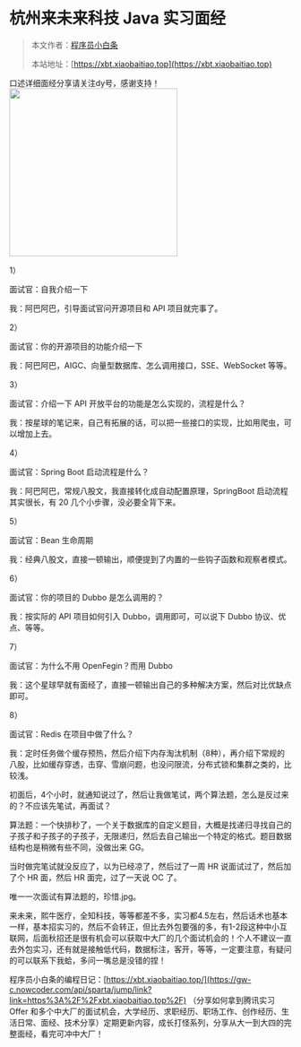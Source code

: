 # 杭州来未来科技 Java 实习面经

> 本文作者：[程序员小白条](https://github.com/luoye6)
>
> 本站地址：[https://xbt.xiaobaitiao.top](https://xbt.xiaobaitiao.top)

口述详细面经分享请关注dy号，感谢支持！
<img src="https://pic.yupi.icu/5563/202507082004834.png" width="300" height="300" />

1）

面试官：自我介绍一下

我：阿巴阿巴，引导面试官问开源项目和 API 项目就完事了。

2）

面试官：你的开源项目的功能介绍一下

我：阿巴阿巴，AIGC、向量型数据库、怎么调用接口，SSE、WebSocket 等等。

3）

面试官：介绍一下 API 开放平台的功能是怎么实现的，流程是什么？

我：按星球的笔记来，自己有拓展的话，可以把一些接口的实现，比如用爬虫，可以增加上去。

4）

面试官：Spring Boot 启动流程是什么？

我：阿巴阿巴，常规八股文，我直接转化成自动配置原理，SpringBoot 启动流程其实很长，有 20 几个小步骤，没必要全背下来。

5）

面试官：Bean 生命周期

我：经典八股文，直接一顿输出，顺便提到了内置的一些钩子函数和观察者模式。

6）

面试官：你的项目的 Dubbo 是怎么调用的？

我：按实际的 API 项目如何引入 Dubbo，调用即可，可以说下 Dubbo 协议、优点、等等。

7）

面试官：为什么不用 OpenFegin？而用 Dubbo

我：这个星球早就有面经了，直接一顿输出自己的多种解决方案，然后对比优缺点即可。

8）

面试官：Redis 在项目中做了什么？

我：定时任务做个缓存预热，然后介绍下内存淘汰机制（8种），再介绍下常规的八股，比如缓存穿透，击穿、雪崩问题，也没问限流，分布式锁和集群之类的，比较浅。

初面后，4个小时，就通知说过了，然后让我做笔试，两个算法题，怎么是反过来的？不应该先笔试，再面试？

算法题：一个快排秒了，一个关于数据库的自定义题目，大概是找递归寻找自己的子孩子和子孩子的子孩子，无限递归，然后去自己输出一个特定的格式。题目数据结构也是稍微有些不同，没做出来 GG。

当时做完笔试就没反应了，以为已经凉了，然后过了一周 HR 说面试过了，然后加了个 HR 面，然后 HR 面完，过了一天说 OC 了。

唯一一次面试有算法题的，珍惜.jpg。

来未来，熙牛医疗，全知科技，等等都差不多，实习都4.5左右，然后话术也基本一样，基本招实习的，然后不会转正，但比去外包要强的多，有1-2段这种中小互联网，后面秋招还是很有机会可以获取中大厂的几个面试机会的！个人不建议一直去外包实习，还有就是接触低代码，数据标注，客开，等等，一定要注意，有疑问的可以联系下我蛤，多问一嘴总是没错的捏！

程序员小白条的编程日记：[https://xbt.xiaobaitiao.top/](https://gw-c.nowcoder.com/api/sparta/jump/link?link=https%3A%2F%2Fxbt.xiaobaitiao.top%2F) （分享如何拿到腾讯实习 Offer 和多个中大厂的面试机会，大学经历、求职经历、职场工作、创作经历、生活日常、面经、技术分享）定期更新内容，成长打怪系列，分享从大一到大四的完整面经，看完可冲中大厂！

